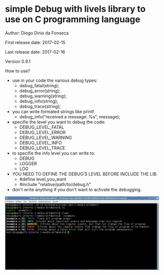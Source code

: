 # simple Debug with livels library to use on C programming language

 Author: Diogo Dinis da Fonseca
 
 First release date: 2017-02-15
 
 Last release date: 2017-02-16
 
 Version 0.9.1
 
 How to use?
 
 * use in your code the various debug types:
   * debug_fatal(string);
   * debug_error(string);
   * debug_warning(string);
   * debug_info(string);
   * debug_trace(string);
 * you can write formated strings like printf.
   * debug_info("received a message: %s", message);
 * specifie the level you want to debug the code:
   * DEBUG_LEVEL_FATAL
   * DEBUG_LEVEL_ERROR
   * DEBUG_LEVEL_WARNING
   * DEBUG_LEVEL_INFO
   * DEBUG_LEVEL_TRACE
 * to specifie the info level you can write to:
   * DEBUG
   * LOGGER
   * LOG
 * YOU NEED TO DEFINE THE DEBUG'S LEVEL BEFORE INCLUDE THE LIB.
   * #define level_you_want
   * #include "relative/path/to/debug.h"
 * don't write anything if you don't want to activate the debugging.
 
 ![simple debug in c example](images_samples/simpleDebugC.png?raw=true "simple debug in c example")
